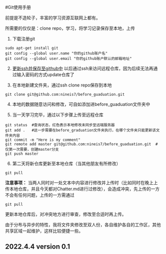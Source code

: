 #Git使用手册

前提是不造轮子，丰富的学习资源互联网上都有。

所需要的仅仅是：clone repo，学习，将学习记录保存至本地，上传

1. 下载注册git
```
sudo apt-get install git
git config --global user.name "你的github账户名"
git config --global user.email "你的github账户默认的邮箱地址"
```

2. [更新ssh并保存至github中](https://www.liaoxuefeng.com/wiki/896043488029600/896954117292416) 以后通过ssh来访问远程仓库，因为后续无法再通过输入密码的方式update仓库了

3. 在本地新建文件夹，通过ssh clone repo保存到本地
```
git clone git@github.com:nineis7/before_guaduation.git
```

4. 本地的数据随意访问和修改，可自如添加进before_guaduation文件夹中

5. 当一天学习完毕，通过以下步骤上传至远程仓库
```
git status  #查询状态，红色表示本地修改未同步至远端服务器
git add .   #这一步需要在before_graduation文件夹执行，在哪个文件夹只能更新该文件夹内容
git commit -m "Here is my comment"
git remote add master git@github.com:nineis7/before_guaduation.git  #仅第一次需要，创建master分支
git push master
```

6. 第二天将新仓库更新至本地仓库（当其他朋友有所修改）
```
git pull
```

**注意事项：**
当两人同时对一处文本中内容进行修改并上传时（比如同时在晚上上传本地仓库，并且今天都对Chatter.md进行过修改），会造成冲突，先上传的一方不会有任何问题，上传的一方需通过
```
git pull
```
更新本地仓库后，对冲突地方进行审查，修改至合适时再上传。

由于分布与异步的特性，我将文件夹修改至双人份，各自维护各自的工作区，其他共享区域一起维护，这样比较便捷一些。

2022.4.4 version 0.1
---

